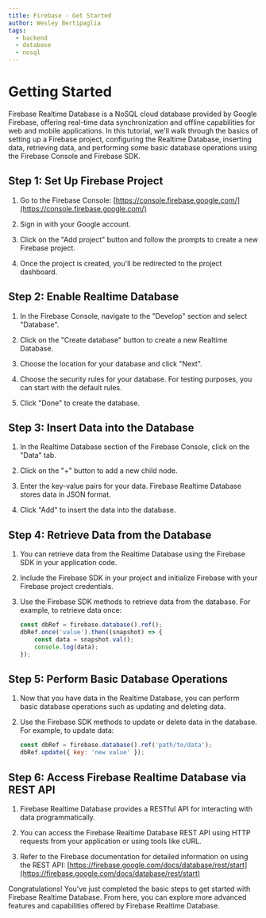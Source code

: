 ```yaml
---
title: Firebase - Get Started
author: Wesley Bertipaglia
tags:
  - backend
  - database
  - nosql
---
```

# Getting Started

Firebase Realtime Database is a NoSQL cloud database provided by Google Firebase, offering real-time data synchronization and offline capabilities for web and mobile applications. In this tutorial, we'll walk through the basics of setting up a Firebase project, configuring the Realtime Database, inserting data, retrieving data, and performing some basic database operations using the Firebase Console and Firebase SDK.

## Step 1: Set Up Firebase Project

1. Go to the Firebase Console: [https://console.firebase.google.com/](https://console.firebase.google.com/)

2. Sign in with your Google account.

3. Click on the "Add project" button and follow the prompts to create a new Firebase project.

4. Once the project is created, you'll be redirected to the project dashboard.

## Step 2: Enable Realtime Database

1. In the Firebase Console, navigate to the "Develop" section and select "Database".

2. Click on the "Create database" button to create a new Realtime Database.

3. Choose the location for your database and click "Next".

4. Choose the security rules for your database. For testing purposes, you can start with the default rules.

5. Click "Done" to create the database.

## Step 3: Insert Data into the Database

1. In the Realtime Database section of the Firebase Console, click on the "Data" tab.

2. Click on the "+" button to add a new child node.

3. Enter the key-value pairs for your data. Firebase Realtime Database stores data in JSON format.

4. Click "Add" to insert the data into the database.

## Step 4: Retrieve Data from the Database

1. You can retrieve data from the Realtime Database using the Firebase SDK in your application code.

2. Include the Firebase SDK in your project and initialize Firebase with your Firebase project credentials.

3. Use the Firebase SDK methods to retrieve data from the database. For example, to retrieve data once:

    ```javascript
    const dbRef = firebase.database().ref();
    dbRef.once('value').then((snapshot) => {
        const data = snapshot.val();
        console.log(data);
    });
    ```

## Step 5: Perform Basic Database Operations

1. Now that you have data in the Realtime Database, you can perform basic database operations such as updating and deleting data.

2. Use the Firebase SDK methods to update or delete data in the database. For example, to update data:

    ```javascript
    const dbRef = firebase.database().ref('path/to/data');
    dbRef.update({ key: 'new value' });
    ```

## Step 6: Access Firebase Realtime Database via REST API

1. Firebase Realtime Database provides a RESTful API for interacting with data programmatically.

2. You can access the Firebase Realtime Database REST API using HTTP requests from your application or using tools like cURL.

3. Refer to the Firebase documentation for detailed information on using the REST API: [https://firebase.google.com/docs/database/rest/start](https://firebase.google.com/docs/database/rest/start)

Congratulations! You've just completed the basic steps to get started with Firebase Realtime Database. From here, you can explore more advanced features and capabilities offered by Firebase Realtime Database.
